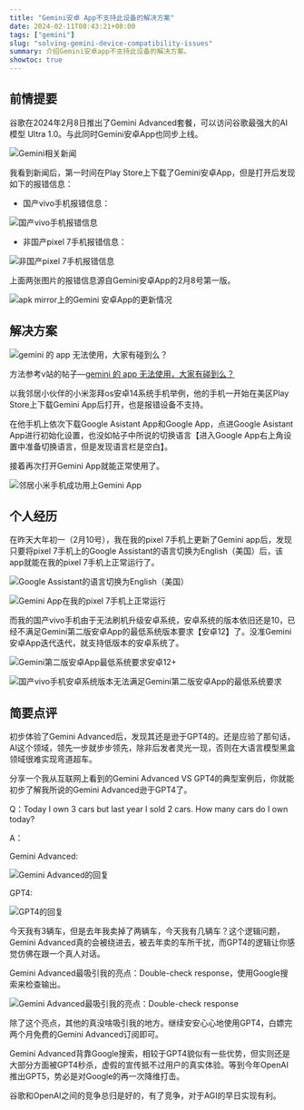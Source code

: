 ```yaml
---
title: "Gemini安卓 App不支持此设备的解决方案"
date: 2024-02-11T08:43:21+08:00
tags: ["gemini"]
slug: "solving-gemini-device-compatibility-issues"
summary: 介绍Gemini安卓app不支持此设备的解决方案。
showtoc: true
---
```


## 前情提要

谷歌在2024年2月8日推出了Gemini Advanced套餐，可以访问谷歌最强大的AI模型 Ultra 1.0。与此同时Gemini安卓App也同步上线。

![Gemini相关新闻](https://cdn.sa.net/2024/02/11/5yRPwJidlAzx4pH.webp)

我看到新闻后，第一时间在Play Store上下载了Gemini安卓App，但是打开后发现如下的报错信息：

- 国产vivo手机报错信息：

![国产vivo手机报错信息](https://cdn.sa.net/2024/02/11/czNCkU4qZHjg3tQ.webp)

- 非国产pixel 7手机报错信息：

![非国产pixel 7手机报错信息](https://cdn.sa.net/2024/02/11/7xTWMEDfOFiXmcw.webp)

上面两张图片的报错信息源自Gemini安卓App的2月8号第一版。

![apk mirror上的Gemini 安卓App的更新情况](https://cdn.sa.net/2024/02/11/ulBDpjRXdbzwsYT.webp)

## 解决方案

![gemini 的 app 无法使用，大家有碰到么？](https://cdn.sa.net/2024/02/11/NtUoIRh7W6FcLrk.webp)

方法参考v站的帖子—[gemini 的 app 无法使用，大家有碰到么？](https://us.v2ex.com/t/1015139)

以我邻居小伙伴的小米澎拜os安卓14系统手机举例，他的手机一开始在美区Play Store上下载Gemini App后打开，也是报错设备不支持。

在他手机上依次下载Google Asistant App和Google App，点进Google Asistant App进行初始化设置，也没如帖子中所说的切换语言【进入Google App右上角设置中准备切换语言，但是发现语言栏是空白】。

接着再次打开Gemini App就能正常使用了。

![邻居小米手机成功用上Gemini App](https://cdn.sa.net/2024/02/11/4Wh1R7CzuLXGgmZ.webp)

## 个人经历

在昨天大年初一（2月10号），我在我的pixel 7手机上更新了Gemini app后，发现只要将pixel 7手机上的Google Assistant的语言切换为English（美国）后，该app就能在我的pixel 7手机上正常运行了。

![Google Assistant的语言切换为English（美国）](https://cdn.sa.net/2024/02/11/q65Yda2ItsUk4fi.webp)

![Gemini App在我的pixel 7手机上正常运行](https://cdn.sa.net/2024/02/11/KPDSk6auI7WnxC5.webp)

而我的国产vivo手机由于无法刷机升级安卓系统，安卓系统的版本依旧还是10，已经不满足Gemini第二版安卓App的最低系统版本要求【安卓12】了。没准Gemini安卓App迭代迭代，就支持低版本的安卓系统了。

![Gemini第二版安卓App最低系统要求安卓12+](https://cdn.sa.net/2024/02/11/fymYkXuJZgWdMhQ.webp)

![国产vivo手机安卓系统版本无法满足Gemini第二版安卓App的最低系统要求](https://cdn.sa.net/2024/02/11/EhmXek9clJaADSw.webp)

## 简要点评

初步体验了Gemini Advanced后，发现其还是逊于GPT4的。还是应验了那句话，AI这个领域，领先一步就步步领先，除非后发者灵光一现，否则在大语言模型黑盒领域很难实现弯道超车。

分享一个我从互联网上看到的Gemini Advanced VS GPT4的典型案例后，你就能初步了解我所说的Gemini Advanced逊于GPT4了。

Q：Today I own 3 cars but last year I sold 2 cars. How many cars do I own today?

A：

Gemini Advanced:

![Gemini Advanced的回复](https://cdn.sa.net/2024/02/11/F7QjAwpmtEoODk4.webp)

GPT4:

![GPT4的回复](https://cdn.sa.net/2024/02/11/wuRyEzHe4DJrTUG.webp)

今天我有3辆车，但是去年我卖掉了两辆车，今天我有几辆车？这个逻辑问题，Gemini Advanced真的会被绕进去，被去年卖的车所干扰，而GPT4的逻辑让你感觉仿佛在跟一个真人对话。

Gemini Advanced最吸引我的亮点：Double-check response，使用Google搜索来检查输出。

![Gemini Advanced最吸引我的亮点：Double-check response](https://cdn.sa.net/2024/02/11/JsV2ygOejRTBDpG.webp)

除了这个亮点，其他的真没啥吸引我的地方。继续安安心心地使用GPT4，白嫖完两个月免费的Gemini Advanced订阅即可。

Gemini Advanced背靠Google搜索，相较于GPT4貌似有一些优势，但实则还是大部分方面被GPT4秒杀，虚假的宣传抵不过用户的真实体验。等到今年OpenAI推出GPT5，势必是对Google的再一次降维打击。

谷歌和OpenAI之间的竞争总归是好的，有了竞争，对于AGI的早日实现有利。